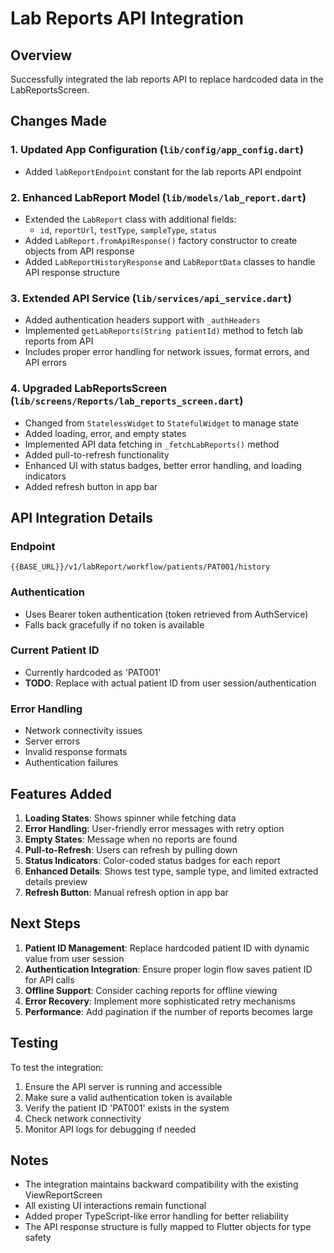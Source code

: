 # Lab Reports API Integration

## Overview

Successfully integrated the lab reports API to replace hardcoded data in the LabReportsScreen.

## Changes Made

### 1. Updated App Configuration (`lib/config/app_config.dart`)

- Added `labReportEndpoint` constant for the lab reports API endpoint

### 2. Enhanced LabReport Model (`lib/models/lab_report.dart`)

- Extended the `LabReport` class with additional fields:
  - `id`, `reportUrl`, `testType`, `sampleType`, `status`
- Added `LabReport.fromApiResponse()` factory constructor to create objects from API response
- Added `LabReportHistoryResponse` and `LabReportData` classes to handle API response structure

### 3. Extended API Service (`lib/services/api_service.dart`)

- Added authentication headers support with `_authHeaders`
- Implemented `getLabReports(String patientId)` method to fetch lab reports from API
- Includes proper error handling for network issues, format errors, and API errors

### 4. Upgraded LabReportsScreen (`lib/screens/Reports/lab_reports_screen.dart`)

- Changed from `StatelessWidget` to `StatefulWidget` to manage state
- Added loading, error, and empty states
- Implemented API data fetching in `_fetchLabReports()` method
- Added pull-to-refresh functionality
- Enhanced UI with status badges, better error handling, and loading indicators
- Added refresh button in app bar

## API Integration Details

### Endpoint

```
{{BASE_URL}}/v1/labReport/workflow/patients/PAT001/history
```

### Authentication

- Uses Bearer token authentication (token retrieved from AuthService)
- Falls back gracefully if no token is available

### Current Patient ID

- Currently hardcoded as 'PAT001'
- **TODO**: Replace with actual patient ID from user session/authentication

### Error Handling

- Network connectivity issues
- Server errors
- Invalid response formats
- Authentication failures

## Features Added

1. **Loading States**: Shows spinner while fetching data
2. **Error Handling**: User-friendly error messages with retry option
3. **Empty States**: Message when no reports are found
4. **Pull-to-Refresh**: Users can refresh by pulling down
5. **Status Indicators**: Color-coded status badges for each report
6. **Enhanced Details**: Shows test type, sample type, and limited extracted details preview
7. **Refresh Button**: Manual refresh option in app bar

## Next Steps

1. **Patient ID Management**: Replace hardcoded patient ID with dynamic value from user session
2. **Authentication Integration**: Ensure proper login flow saves patient ID for API calls
3. **Offline Support**: Consider caching reports for offline viewing
4. **Error Recovery**: Implement more sophisticated retry mechanisms
5. **Performance**: Add pagination if the number of reports becomes large

## Testing

To test the integration:

1. Ensure the API server is running and accessible
2. Make sure a valid authentication token is available
3. Verify the patient ID 'PAT001' exists in the system
4. Check network connectivity
5. Monitor API logs for debugging if needed

## Notes

- The integration maintains backward compatibility with the existing ViewReportScreen
- All existing UI interactions remain functional
- Added proper TypeScript-like error handling for better reliability
- The API response structure is fully mapped to Flutter objects for type safety
